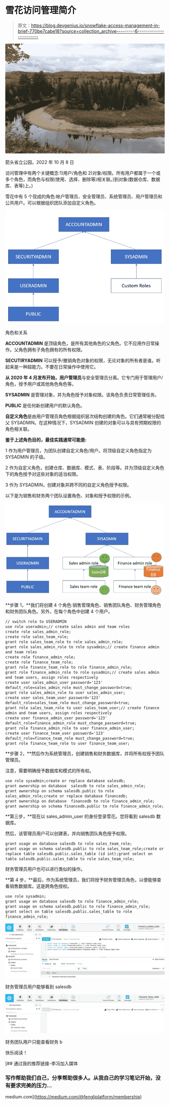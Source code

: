 # 雪花访问管理简介

> 原文：<https://blog.devgenius.io/snowflake-access-management-in-brief-770be7cabe18?source=collection_archive---------6----------------------->

![](img/604d8992c87780397a1dad7b1c05d165.png)

箭头省立公园，2022 年 10 月 8 日

访问管理中有两个关键概念:1)用户/角色和 2)对象/权限。所有用户都属于一个或多个角色，而角色与权限(使用、选择、删除等)相关联。)到对象(数据仓库、数据库、表等)上。)

雪花中有 5 个现成的角色:帐户管理员、安全管理员、系统管理员、用户管理员和公共用户。可以根据组织团队添加自定义角色。

![](img/1c9e0e388905c1e0484bf791f3d67895.png)

角色和关系

**ACCOUNTADMIN** 是顶级角色，是所有其他角色的父角色。它不应用作日常操作。父角色拥有子角色拥有的所有权限。

**SECUTIRYADMIN** 可以授予/撤销角色对象的权限，无论对象的所有者是谁。听起来是一种超能力。不要在日常操作中使用它。

**从 2020 年 4 月发布开始，用户管理员**与安全管理员分离。它专门用于管理用户/角色，授予用户或其他角色角色等。

**SYSADMIN** 是管理对象，并为角色授予对象权限。该角色负责日常管理任务。

**PUBLIC** 是任何新创建用户的默认角色。

**自定义角色**是由用户管理员角色根据组织层次结构创建的角色。它们通常被分配给父 SYSADMIN。在这种情况下，SYSADMIN 创建的对象可以与具有预期权限的角色相关联。

**鉴于上述角色目的，最佳实践通常可能是:**

1 作为用户管理员，为团队创建自定义角色/用户。将顶级自定义角色指定为 SYSADMIN 的子级。

2 作为自定义角色，创建仓库、数据库、模式、表、阶段等。并为顶级自定义角色下的角色授予对这些对象的适当权限。

3 作为 SYSADMIN，创建对象并跨不同的自定义角色授予权限。

以下是为销售和财务两个团队设置角色、对象和授予权限的示例。

![](img/60c06b3f80c78b2a125b52b866c3e006.png)

**步骤 1，**我们将创建 4 个角色:销售管理角色、销售团队角色、财务管理角色和财务团队角色。另外，在每个角色中创建 4 个用户。

```
// switch role to USERADMIN
use role useradmin;// create sales admin and team roles
create role sales_admin_role;
create role sales_team_role;
grant role sales_team_role to role sales_admin_role;
grant role sales_admin_role to role sysadmin;// create finance admin and team roles
create role finance_admin_role;
create role finance_team_role;
grant role finance_team_role to role finance_admin_role;
grant role finance_admin_role to role sysadmin;// create sales admin and team users, assign roles respectively
create user sales_admin_user password='123' default_role=sales_admin_role must_change_password=true;
grant role sales_admin_role to user sales_admin_user;
create user sales_team_user password='123' default_role=sales_team_role must_change_password=true;
grant role sales_team_role to user sales_team_user;// create finance admin and team users, assign roles respectively
create user finance_admin_user password='123' default_role=finance_admin_role must_change_password=true;
grant role finance_admin_role to user finance_admin_user;
create user finance_team_user password='123' default_role=finance_team_role must_change_password=true;
grant role finance_team_role to user finance_team_user;
```

**步骤 2，**然后作为系统管理员，创建销售和财务数据库，并将所有权授予团队管理员。

注意，需要明确授予数据库和模式的所有权。

```
use role sysadmin;create or replace database salesdb;
grant ownership on database  salesdb to role sales_admin_role;
grant ownership on schema salesdb.public to role sales_admin_role;create or replace database financedb;
grant ownership on database  financedb to role finance_admin_role;
grant ownership on schema financedb.public to role finance_admin_role;
```

**第三步，**现在以 sales_admin_user 的身份登录雪花。您将看到 salesdb 数据库。

然后，该管理员用户可以创建表，并向销售团队角色授予权限。

```
grant usage on database salesdb to role sales_team_role;
grant usage on schema salesdb.public to role sales_team_role;create or replace table salesdb.public.sales_table (id int);grant select on table salesdb.public.sales_table to role sales_team_role;
```

财务管理员用户也可以进行类似的操作。

**第 4 步，**最后，作为系统管理员，我们将授予财务管理员角色，以便能够查看销售数据库。这是跨角色授权。

```
use role sysadmin;
grant usage on database salesdb to role finance_admin_role;
grant usage on schema salesdb.public to role finance_admin_role;
grant select on table salesdb.public.sales_table to role finance_admin_role;
```

![](img/a9c0c1d1ec1fc63fe4a3da6959d27b88.png)

财务管理员用户能够看到 salesdb

![](img/b77b8b3eb8439450189fdd305455b2b7.png)

财务团队用户只能查看财务 b

快乐阅读！

[](https://medium.com/@fengliplatform/membership) [## 通过我的推荐链接-李冯加入媒体

### 写作帮助我们自己，分享帮助很多人。从我自己的学习笔记开始，没有要求完美的压力…

medium.com](https://medium.com/@fengliplatform/membership)